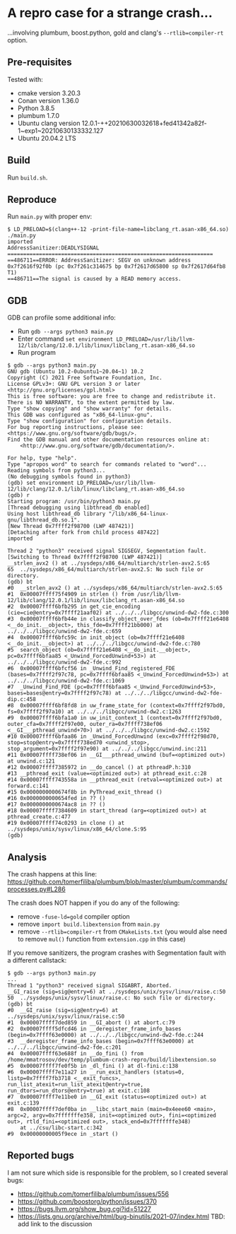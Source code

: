 # A repro case for a strange crash...

...involving plumbum, boost.python, gold and clang's `--rtlib=compiler-rt` option.

## Pre-requisites

Tested with:

* cmake version 3.20.3
* Conan version 1.36.0
* Python 3.8.5
* plumbum 1.7.0
* Ubuntu clang version 12.0.1-++20210630032618+fed41342a82f-1~exp1~20210630133332.127
* Ubuntu 20.04.2 LTS

## Build

Run `build.sh`.

## Reproduce

Run `main.py` with proper env:

```
$ LD_PRELOAD=$(clang++-12 -print-file-name=libclang_rt.asan-x86_64.so) ./main.py 
imported
AddressSanitizer:DEADLYSIGNAL
=================================================================
==486711==ERROR: AddressSanitizer: SEGV on unknown address 0x7f2616f92f0b (pc 0x7f261c314675 bp 0x7f2617d65800 sp 0x7f2617d64fb8 T1)
==486711==The signal is caused by a READ memory access.
```

## GDB

GDB can profile some additional info:

* Run `gdb --args python3 main.py`
* Enter command `set environment LD_PRELOAD=/usr/lib/llvm-12/lib/clang/12.0.1/lib/linux/libclang_rt.asan-x86_64.so`
* Run program

```
$ gdb --args python3 main.py
GNU gdb (Ubuntu 10.2-0ubuntu1~20.04~1) 10.2
Copyright (C) 2021 Free Software Foundation, Inc.
License GPLv3+: GNU GPL version 3 or later <http://gnu.org/licenses/gpl.html>
This is free software: you are free to change and redistribute it.
There is NO WARRANTY, to the extent permitted by law.
Type "show copying" and "show warranty" for details.
This GDB was configured as "x86_64-linux-gnu".
Type "show configuration" for configuration details.
For bug reporting instructions, please see:
<https://www.gnu.org/software/gdb/bugs/>.
Find the GDB manual and other documentation resources online at:
    <http://www.gnu.org/software/gdb/documentation/>.

For help, type "help".
Type "apropos word" to search for commands related to "word"...
Reading symbols from python3...
(No debugging symbols found in python3)
(gdb) set environment LD_PRELOAD=/usr/lib/llvm-12/lib/clang/12.0.1/lib/linux/libclang_rt.asan-x86_64.so
(gdb) r
Starting program: /usr/bin/python3 main.py
[Thread debugging using libthread_db enabled]
Using host libthread_db library "/lib/x86_64-linux-gnu/libthread_db.so.1".
[New Thread 0x7ffff2f98700 (LWP 487421)]
[Detaching after fork from child process 487422]
imported

Thread 2 "python3" received signal SIGSEGV, Segmentation fault.
[Switching to Thread 0x7ffff2f98700 (LWP 487421)]
__strlen_avx2 () at ../sysdeps/x86_64/multiarch/strlen-avx2.S:65
65	../sysdeps/x86_64/multiarch/strlen-avx2.S: No such file or directory.
(gdb) bt
#0  __strlen_avx2 () at ../sysdeps/x86_64/multiarch/strlen-avx2.S:65
#1  0x00007ffff75f4909 in strlen () from /usr/lib/llvm-12/lib/clang/12.0.1/lib/linux/libclang_rt.asan-x86_64.so
#2  0x00007ffff6bfb295 in get_cie_encoding (cie=cie@entry=0x7ffff21aaf02) at ../../../libgcc/unwind-dw2-fde.c:300
#3  0x00007ffff6bfb44e in classify_object_over_fdes (ob=0x7ffff21e6408 <__do_init.__object>, this_fde=0x7ffff21bb000) at ../../../libgcc/unwind-dw2-fde.c:659
#4  0x00007ffff6bfc59c in init_object (ob=0x7ffff21e6408 <__do_init.__object>) at ../../../libgcc/unwind-dw2-fde.c:780
#5  search_object (ob=0x7ffff21e6408 <__do_init.__object>, pc=0x7ffff6bfaa85 <_Unwind_ForcedUnwind+53>) at ../../../libgcc/unwind-dw2-fde.c:992
#6  0x00007ffff6bfcf56 in _Unwind_Find_registered_FDE (bases=0x7ffff2f97c78, pc=0x7ffff6bfaa85 <_Unwind_ForcedUnwind+53>) at ../../../libgcc/unwind-dw2-fde.c:1069
#7  _Unwind_Find_FDE (pc=0x7ffff6bfaa85 <_Unwind_ForcedUnwind+53>, bases=bases@entry=0x7ffff2f97c78) at ../../../libgcc/unwind-dw2-fde-dip.c:458
#8  0x00007ffff6bf8fd8 in uw_frame_state_for (context=0x7ffff2f97bd0, fs=0x7ffff2f97a10) at ../../../libgcc/unwind-dw2.c:1263
#9  0x00007ffff6bfa1a0 in uw_init_context_1 (context=0x7ffff2f97bd0, outer_cfa=0x7ffff2f97e00, outer_ra=0x7ffff738ef06 <__GI___pthread_unwind+70>) at ../../../libgcc/unwind-dw2.c:1592
#10 0x00007ffff6bfaa86 in _Unwind_ForcedUnwind (exc=0x7ffff2f98d70, stop=stop@entry=0x7ffff738ed70 <unwind_stop>, stop_argument=0x7ffff2f97e90) at ../../../libgcc/unwind.inc:211
#11 0x00007ffff738ef06 in __GI___pthread_unwind (buf=<optimized out>) at unwind.c:121
#12 0x00007ffff7385972 in __do_cancel () at pthreadP.h:310
#13 __pthread_exit (value=<optimized out>) at pthread_exit.c:28
#14 0x00007ffff743558a in __pthread_exit (retval=<optimized out>) at forward.c:141
#15 0x0000000000674f8b in PyThread_exit_thread ()
#16 0x0000000000654fed in ?? ()
#17 0x0000000000674ac8 in ?? ()
#18 0x00007ffff7384609 in start_thread (arg=<optimized out>) at pthread_create.c:477
#19 0x00007ffff74c0293 in clone () at ../sysdeps/unix/sysv/linux/x86_64/clone.S:95
(gdb) 
```

## Analysis

The crash happens at this line: https://github.com/tomerfiliba/plumbum/blob/master/plumbum/commands/processes.py#L286

The crash does NOT happen if you do any of the following:
* remove `-fuse-ld=gold` compiler option
* remove `import build.libextension` from `main.py`
* remove `--rtlib=compiler-rt` from `CMakeLists.txt` (you would alse need to remove `mul()` function from `extension.cpp` in this case)

If you remove sanitizers, the program crashes with Segmentation fault with a different callstack:
```
$ gdb --args python3 main.py 
...
Thread 1 "python3" received signal SIGABRT, Aborted.
__GI_raise (sig=sig@entry=6) at ../sysdeps/unix/sysv/linux/raise.c:50
50	../sysdeps/unix/sysv/linux/raise.c: No such file or directory.
(gdb) bt
#0  __GI_raise (sig=sig@entry=6) at ../sysdeps/unix/sysv/linux/raise.c:50
#1  0x00007ffff7ded859 in __GI_abort () at abort.c:79
#2  0x00007ffff5dfcd46 in __deregister_frame_info_bases (begin=0x7ffff63e0000) at ../../../libgcc/unwind-dw2-fde.c:244
#3  __deregister_frame_info_bases (begin=0x7ffff63e0000) at ../../../libgcc/unwind-dw2-fde.c:201
#4  0x00007ffff63e688f in __do_fini () from /home/mmatrosov/dev/temp/plumbum-crash-repro/build/libextension.so
#5  0x00007ffff7fe0f5b in _dl_fini () at dl-fini.c:138
#6  0x00007ffff7e11a27 in __run_exit_handlers (status=0, listp=0x7ffff7fb3718 <__exit_funcs>, run_list_atexit=run_list_atexit@entry=true, run_dtors=run_dtors@entry=true) at exit.c:108
#7  0x00007ffff7e11be0 in __GI_exit (status=<optimized out>) at exit.c:139
#8  0x00007ffff7def0ba in __libc_start_main (main=0x4eee60 <main>, argc=2, argv=0x7fffffffe358, init=<optimized out>, fini=<optimized out>, rtld_fini=<optimized out>, stack_end=0x7fffffffe348)
    at ../csu/libc-start.c:342
#9  0x00000000005f9ece in _start ()
```

## Reported bugs

I am not sure which side is responsible for the problem, so I created several bugs:

* https://github.com/tomerfiliba/plumbum/issues/556
* https://github.com/boostorg/python/issues/370
* https://bugs.llvm.org/show_bug.cgi?id=51227
* https://lists.gnu.org/archive/html/bug-binutils/2021-07/index.html TBD: add link to the discussion
